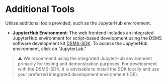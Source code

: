 # Additional Tools

Utilize additional tools provided, such as the JupyterHub environment.

- **JupyterHub Environment**: The web frontend includes an integrated JupyterHub environment for script-based development using the DSMS software development kit [DSMS-SDK](https://dsms-python-sdk.readthedocs.io/en/latest/). To access the JupyterHub environment, click on "JupyterLab." 

> ⚠️ We recommend using the integrated JupyterHub environment primarily for testing and demonstration purposes. For development with the DSMS-SDK, it is advisable to install the SDK locally and use your preferred integrated development environment (IDE).